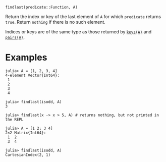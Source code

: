 ```
findlast(predicate::Function, A)
```

Return the index or key of the last element of `A` for which `predicate` returns `true`. Return `nothing` if there is no such element.

Indices or keys are of the same type as those returned by [`keys(A)`](@ref) and [`pairs(A)`](@ref).

# Examples

```jldoctest
julia> A = [1, 2, 3, 4]
4-element Vector{Int64}:
 1
 2
 3
 4

julia> findlast(isodd, A)
3

julia> findlast(x -> x > 5, A) # returns nothing, but not printed in the REPL

julia> A = [1 2; 3 4]
2×2 Matrix{Int64}:
 1  2
 3  4

julia> findlast(isodd, A)
CartesianIndex(2, 1)
```
